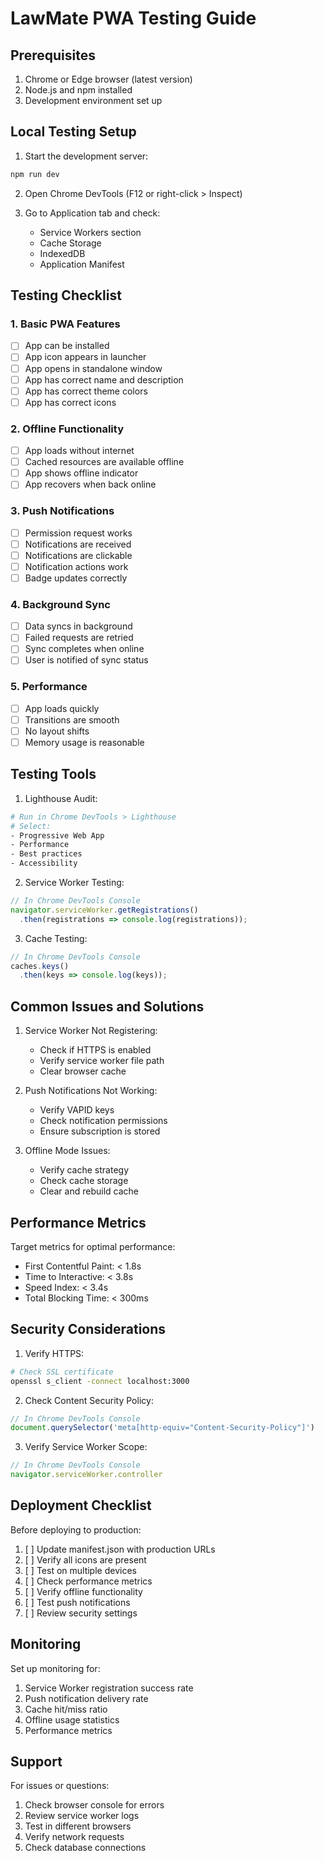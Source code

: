 # LawMate PWA Testing Guide

## Prerequisites
1. Chrome or Edge browser (latest version)
2. Node.js and npm installed
3. Development environment set up

## Local Testing Setup

1. Start the development server:
```bash
npm run dev
```

2. Open Chrome DevTools (F12 or right-click > Inspect)

3. Go to Application tab and check:
   - Service Workers section
   - Cache Storage
   - IndexedDB
   - Application Manifest

## Testing Checklist

### 1. Basic PWA Features
- [ ] App can be installed
- [ ] App icon appears in launcher
- [ ] App opens in standalone window
- [ ] App has correct name and description
- [ ] App has correct theme colors
- [ ] App has correct icons

### 2. Offline Functionality
- [ ] App loads without internet
- [ ] Cached resources are available offline
- [ ] App shows offline indicator
- [ ] App recovers when back online

### 3. Push Notifications
- [ ] Permission request works
- [ ] Notifications are received
- [ ] Notifications are clickable
- [ ] Notification actions work
- [ ] Badge updates correctly

### 4. Background Sync
- [ ] Data syncs in background
- [ ] Failed requests are retried
- [ ] Sync completes when online
- [ ] User is notified of sync status

### 5. Performance
- [ ] App loads quickly
- [ ] Transitions are smooth
- [ ] No layout shifts
- [ ] Memory usage is reasonable

## Testing Tools

1. Lighthouse Audit:
```bash
# Run in Chrome DevTools > Lighthouse
# Select:
- Progressive Web App
- Performance
- Best practices
- Accessibility
```

2. Service Worker Testing:
```javascript
// In Chrome DevTools Console
navigator.serviceWorker.getRegistrations()
  .then(registrations => console.log(registrations));
```

3. Cache Testing:
```javascript
// In Chrome DevTools Console
caches.keys()
  .then(keys => console.log(keys));
```

## Common Issues and Solutions

1. Service Worker Not Registering:
   - Check if HTTPS is enabled
   - Verify service worker file path
   - Clear browser cache

2. Push Notifications Not Working:
   - Verify VAPID keys
   - Check notification permissions
   - Ensure subscription is stored

3. Offline Mode Issues:
   - Verify cache strategy
   - Check cache storage
   - Clear and rebuild cache

## Performance Metrics

Target metrics for optimal performance:
- First Contentful Paint: < 1.8s
- Time to Interactive: < 3.8s
- Speed Index: < 3.4s
- Total Blocking Time: < 300ms

## Security Considerations

1. Verify HTTPS:
```bash
# Check SSL certificate
openssl s_client -connect localhost:3000
```

2. Check Content Security Policy:
```javascript
// In Chrome DevTools Console
document.querySelector('meta[http-equiv="Content-Security-Policy"]')
```

3. Verify Service Worker Scope:
```javascript
// In Chrome DevTools Console
navigator.serviceWorker.controller
```

## Deployment Checklist

Before deploying to production:
1. [ ] Update manifest.json with production URLs
2. [ ] Verify all icons are present
3. [ ] Test on multiple devices
4. [ ] Check performance metrics
5. [ ] Verify offline functionality
6. [ ] Test push notifications
7. [ ] Review security settings

## Monitoring

Set up monitoring for:
1. Service Worker registration success rate
2. Push notification delivery rate
3. Cache hit/miss ratio
4. Offline usage statistics
5. Performance metrics

## Support

For issues or questions:
1. Check browser console for errors
2. Review service worker logs
3. Test in different browsers
4. Verify network requests
5. Check database connections 